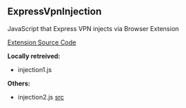 ## ExpressVpnInjection
JavaScript that Express VPN injects via Browser Extension 

[Extension Source Code](https://github.com/expressvpn/expressvpn_browser_extension)

**Locally retreived:**
* injection1.js

**Others:**
* injection2.js [src](https://pastebin.com/5gtSWwnj)
